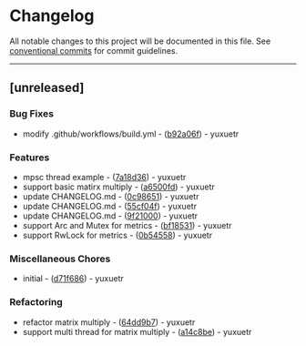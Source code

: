 # Changelog

All notable changes to this project will be documented in this file. See [conventional commits](https://www.conventionalcommits.org/) for commit guidelines.

---
## [unreleased]

### Bug Fixes

- modify .github/workflows/build.yml - ([b92a06f](https://github.com/yuxuetr/rust-template/commit/b92a06fa5541f0411716d5055f537ea5217e430b)) - yuxuetr

### Features

- mpsc thread example - ([7a18d36](https://github.com/yuxuetr/rust-template/commit/7a18d366099293932a144cf04f4ba5ee6873d9e4)) - yuxuetr
- support basic matirx multiply - ([a6500fd](https://github.com/yuxuetr/rust-template/commit/a6500fd74e3f1ba456780dbedf4948d902ab16ac)) - yuxuetr
- update CHANGELOG.md - ([0c98651](https://github.com/yuxuetr/rust-template/commit/0c986518e9fb125a4bd0bcb6f608763b17364fb6)) - yuxuetr
- update CHANGELOG.md - ([55cf04f](https://github.com/yuxuetr/rust-template/commit/55cf04f36574337df327e07405788b49810cc289)) - yuxuetr
- update CHANGELOG.md - ([9f21000](https://github.com/yuxuetr/rust-template/commit/9f2100073b48bca275c9bdc81aa8edc78f75c727)) - yuxuetr
- support Arc and Mutex for metrics - ([bf18531](https://github.com/yuxuetr/rust-template/commit/bf185314ebaf61d2ab0aca8df7d50a7480c722be)) - yuxuetr
- support RwLock for metrics - ([0b54558](https://github.com/yuxuetr/rust-template/commit/0b545583bfff94564ba866908fc0e0ecb0f6706a)) - yuxuetr

### Miscellaneous Chores

- initial - ([d71f686](https://github.com/yuxuetr/rust-template/commit/d71f686d73919bca1eb67c43a849a4c17ce8e1f4)) - yuxuetr

### Refactoring

- refactor matrix multiply - ([64dd9b7](https://github.com/yuxuetr/rust-template/commit/64dd9b7804c94b931863a21698bb2bdf39c3774d)) - yuxuetr
- support multi thread for matrix multiply - ([a14c8be](https://github.com/yuxuetr/rust-template/commit/a14c8be74f0efff735be388c4e2b01f3babf7ce7)) - yuxuetr

<!-- generated by git-cliff -->

